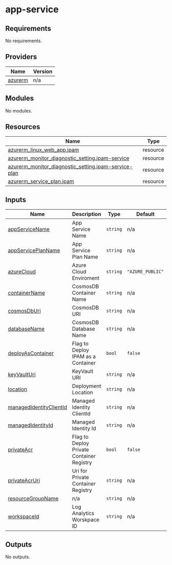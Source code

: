 # app-service

<!-- BEGINNING OF PRE-COMMIT-TERRAFORM DOCS HOOK -->
## Requirements

No requirements.

## Providers

| Name | Version |
|------|---------|
| <a name="provider_azurerm"></a> [azurerm](#provider\_azurerm) | n/a |

## Modules

No modules.

## Resources

| Name | Type |
|------|------|
| [azurerm_linux_web_app.ipam](https://registry.terraform.io/providers/hashicorp/azurerm/latest/docs/resources/linux_web_app) | resource |
| [azurerm_monitor_diagnostic_setting.ipam-service](https://registry.terraform.io/providers/hashicorp/azurerm/latest/docs/resources/monitor_diagnostic_setting) | resource |
| [azurerm_monitor_diagnostic_setting.ipam-service-plan](https://registry.terraform.io/providers/hashicorp/azurerm/latest/docs/resources/monitor_diagnostic_setting) | resource |
| [azurerm_service_plan.ipam](https://registry.terraform.io/providers/hashicorp/azurerm/latest/docs/resources/service_plan) | resource |

## Inputs

| Name | Description | Type | Default | Required |
|------|-------------|------|---------|:--------:|
| <a name="input_appServiceName"></a> [appServiceName](#input\_appServiceName) | App Service Name | `string` | n/a | yes |
| <a name="input_appServicePlanName"></a> [appServicePlanName](#input\_appServicePlanName) | App Service Plan Name | `string` | n/a | yes |
| <a name="input_azureCloud"></a> [azureCloud](#input\_azureCloud) | Azure Cloud Enviroment | `string` | `"AZURE_PUBLIC"` | no |
| <a name="input_containerName"></a> [containerName](#input\_containerName) | CosmosDB Container Name | `string` | n/a | yes |
| <a name="input_cosmosDbUri"></a> [cosmosDbUri](#input\_cosmosDbUri) | CosmosDB URI | `string` | n/a | yes |
| <a name="input_databaseName"></a> [databaseName](#input\_databaseName) | CosmosDB Database Name | `string` | n/a | yes |
| <a name="input_deployAsContainer"></a> [deployAsContainer](#input\_deployAsContainer) | Flag to Deploy IPAM as a Container | `bool` | `false` | no |
| <a name="input_keyVaultUri"></a> [keyVaultUri](#input\_keyVaultUri) | KeyVault URI | `string` | n/a | yes |
| <a name="input_location"></a> [location](#input\_location) | Deployment Location | `string` | n/a | yes |
| <a name="input_managedIdentityClientId"></a> [managedIdentityClientId](#input\_managedIdentityClientId) | Managed Identity ClientId | `string` | n/a | yes |
| <a name="input_managedIdentityId"></a> [managedIdentityId](#input\_managedIdentityId) | Managed Identity Id | `string` | n/a | yes |
| <a name="input_privateAcr"></a> [privateAcr](#input\_privateAcr) | Flag to Deploy Private Container Registry | `bool` | `false` | no |
| <a name="input_privateAcrUri"></a> [privateAcrUri](#input\_privateAcrUri) | Uri for Private Container Registry | `string` | n/a | yes |
| <a name="input_resourceGroupName"></a> [resourceGroupName](#input\_resourceGroupName) | n/a | `string` | n/a | yes |
| <a name="input_workspaceId"></a> [workspaceId](#input\_workspaceId) | Log Analytics Worskpace ID | `string` | n/a | yes |

## Outputs

No outputs.
<!-- END OF PRE-COMMIT-TERRAFORM DOCS HOOK -->
